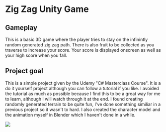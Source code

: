 # Zig Zag Unity Game

## Gameplay
This is a basic 3D game where the player tries to stay on the infinintly random generated zig zag path. There is also fruit to be collected as you traverse to increase your score. Your score is displayed onscreen as well as your high score when you fall.

## Project goal
This is a simple project given by the Udemy "C# Masterclass Course". It is a do it yourself project although you can follow a tutorial if you like.
I avoided the tutorial as much as possible because I find this to be a great way for me to learn, although I will watch through it at the end. I found creating randomly generated terrain to be quite fun, I've done something similiar in a previous project so it wasn't to hard. I also created the character model and the animation myself in Blender which I haven't done in a while.

![](https://github.com/BradySBaker/ZigZag-Unity_Game/blob/main/video.gif)
